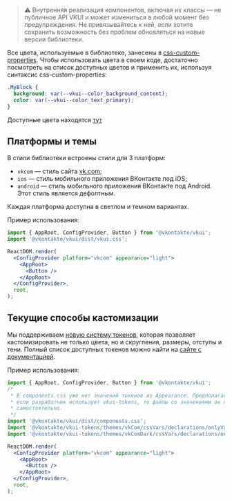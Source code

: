 > ⚠ Внутренняя реализация компонентов, включая их классы — не публичное API VKUI и может измениться в любой момент без предупреждения. Не привязывайтесь к ней, если хотите сохранить возможность без проблем обновляться на новые версии библиотеки.

Все цвета, используемые в библиотеке, занесены в [css-custom-properties](https://developer.mozilla.org/en-US/docs/Web/CSS/--*).
Чтобы использовать цвета в своем коде, достаточно посмотреть на список доступных цветов и применить их, используя
синтаксис css-custom-properties:

```css static
.MyBlock {
  background: var(--vkui--color_background_content);
  color: var(--vkui--color_text_primary);
}
```

Доступные цвета находятся [тут](https://unpkg.com/@vkontakte/vkui-tokens@4/themes/vkBase/cssVars/declarations/onlyVariables.css)

## Платформы и темы

В стили библиотеки встроены стили для 3 платформ:

- `vkcom` — стиль сайта [vk.com](https://vk.com);
- `ios` — стиль мобильного приложения ВКонтакте под iOS;
- `android` — стиль мобильного приложения ВКонтакте под Android. Этот стиль является дефолтным.

Каждая платформа доступна в светлом и темном вариантах.

Пример использования:

```jsx static
import { AppRoot, ConfigProvider, Button } from '@vkontakte/vkui';
import '@vkontakte/vkui/dist/vkui.css';

ReactDOM.render(
  <ConfigProvider platform="vkcom" appearance="light">
    <AppRoot>
      <Button />
    </AppRoot>
  </ConfigProvider>,
  root,
);
```

## Текущие способы кастомизации

Мы поддерживаем [новую систему токенов](https://github.com/VKCOM/vkui-tokens), которая
позволяет кастомизировать не только цвета, но и скругления, размеры, отступы и тени. Полный список доступных
токенов можно найти на [сайте с документацией](https://vkcom.github.io/vkui-tokens/).

Пример использования:

```jsx static
import { AppRoot, ConfigProvider, Button } from '@vkontakte/vkui';
/*
 * В components.css уже нет значений токенов из Appearance. Предполагается, что
 * если разработчик использует vkui-tokens, то файлы со значениями он подключает
 * самостоятельно.
 */
import '@vkontakte/vkui/dist/components.css';
import '@vkontakte/vkui-tokens/themes/vkCom/cssVars/declarations/onlyVariables.css';
import '@vkontakte/vkui-tokens/themes/vkComDark/cssVars/declarations/onlyVariablesLocal.css';

ReactDOM.render(
  <ConfigProvider platform="vkcom" appearance="light">
    <AppRoot>
      <Button />
    </AppRoot>
  </ConfigProvider>,
  root,
);
```
